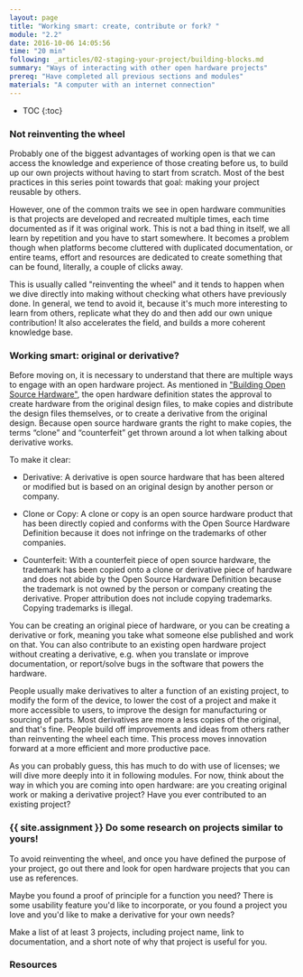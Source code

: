 ```yaml
---
layout: page
title: "Working smart: create, contribute or fork? "
module: "2.2"
date: 2016-10-06 14:05:56
time: "20 min"
following: _articles/02-staging-your-project/building-blocks.md
summary: "Ways of interacting with other open hardware projects"
prereq: "Have completed all previous sections and modules"
materials: "A computer with an internet connection"
---
```


* TOC
{:toc}

### Not reinventing the wheel

Probably one of the biggest advantages of working open is that we can access the knowledge and experience of those creating before us, to build up our own projects without having to start from scratch. Most of the best practices in this series point towards that goal: making your project reusable by others. 

However, one of the common traits we see in open hardware communities is that projects are developed and recreated multiple times, each time documented as if it was original work. This is not a bad thing in itself, we all learn by repetition and you have to start somewhere. It becomes a problem though when platforms become cluttered with duplicated documentation, or entire teams, effort and resources are dedicated to create something that can be found, literally, a couple of clicks away.

This is usually called "reinventing the wheel" and it tends to happen when we dive directly into making without checking what others have previously done. In general, we tend to avoid it, because it's much more interesting to learn from others, replicate what they do and then add our own unique contribution! It also accelerates the field, and builds a more coherent knowledge base.

### Working smart: original or derivative?

Before moving on, it is necessary to understand that there are multiple ways to engage with an open hardware project. As mentioned in ["Building Open Source Hardware"](https://www.oreilly.com/library/view/building-open-source/9780133373912/), the open hardware definition states the approval to create hardware from the original design files, to make copies and distribute the design files themselves, or to create a derivative from the original design. Because open source hardware grants the right to make copies, the terms “clone” and “counterfeit” get thrown around a lot when talking about derivative works. 

To make it clear:

- Derivative: A derivative is open source hardware that has been altered or modified but is based on an original design by another person or company. 

- Clone or Copy: A clone or copy is an open source hardware product that has been directly copied and conforms with the Open Source Hardware Definition because it does not infringe on the trademarks of other companies.

- Counterfeit: With a counterfeit piece of open source hardware, the trademark has been copied onto a clone or derivative piece of hardware and does not abide by the Open Source Hardware Definition because the trademark is not owned by the person or company creating the derivative. Proper attribution does not include copying trademarks. Copying trademarks is illegal.

You can be creating an original piece of hardware, or you can be creating a derivative or fork, meaning you take what someone else published and work on that. You can also contribute to an existing open hardware project without creating a derivative, e.g. when you translate or improve documentation, or report/solve bugs in the software that powers the hardware.

People usually make derivatives to alter a function of an existing project, to modify the form of the device, to lower the cost of a project and make it more accessible to users, to improve the design for manufacturing or sourcing of parts. Most derivatives are more a less copies of the original, and that's fine. People build off improvements and ideas from others rather than reinventing the wheel each time. This process moves innovation forward at a more efficient and more productive pace.

As you can probably guess, this has much to do with use of licenses; we will dive more deeply into it in following modules. For now, think about the way in which you are coming into open hardware: are you creating original work or making a derivative project? Have you ever contributed to an existing project?

### {{ site.assignment }} Do some research on projects similar to yours!

To avoid reinventing the wheel, and once you have defined the purpose of your project, go out there and look for open hardware projects that you can use as references.

Maybe you found a proof of principle for a function you need? There is some usability feature you'd like to incorporate, or you found a project you love and you'd like to make a derivative for your own needs?

Make a list of at least 3 projects, including project name, link to documentation, and a short note of why that project is useful for you. 

### Resources
